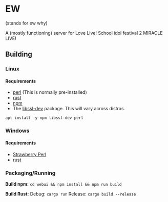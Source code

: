 # EW
(stands for ew why)

A (mostly functioning) server for Love Live! School idol festival 2 MIRACLE LIVE!

## Building

### Linux

#### Requirements
- [perl](https://www.perl.org/get.html) (This is normally pre-installed)
- [rust](https://www.rust-lang.org/tools/install)
- [npm](https://www.npmjs.com/)
- The [libssl-dev](https://packages.debian.org/buster/libssl-dev) package. This will vary across distros.

`apt install -y npm libssl-dev perl`

### Windows

#### Requirements
- [Strawberry Perl](https://strawberryperl.com/)
- [rust](https://www.rust-lang.org/tools/install)

### Packaging/Running

**Build npm:**
`cd webui && npm install && npm run build`

**Build Rust:**
Debug: `cargo run`
Release: `cargo build --release`
